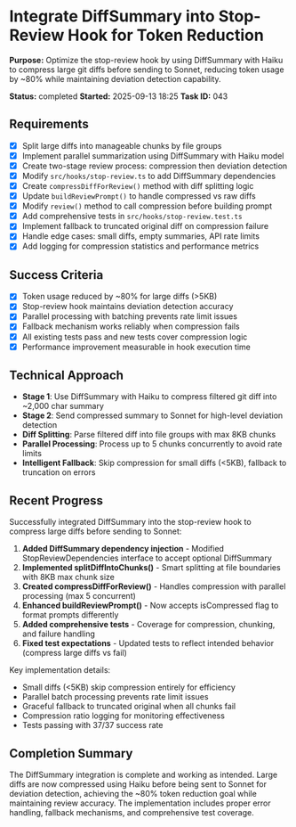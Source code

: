 # Integrate DiffSummary into Stop-Review Hook for Token Reduction

**Purpose:** Optimize the stop-review hook by using DiffSummary with Haiku to compress large git diffs before sending to Sonnet, reducing token usage by ~80% while maintaining deviation detection capability.

**Status:** completed
**Started:** 2025-09-13 18:25
**Task ID:** 043

## Requirements
- [x] Split large diffs into manageable chunks by file groups
- [x] Implement parallel summarization using DiffSummary with Haiku model
- [x] Create two-stage review process: compression then deviation detection
- [x] Modify `src/hooks/stop-review.ts` to add DiffSummary dependencies
- [x] Create `compressDiffForReview()` method with diff splitting logic
- [x] Update `buildReviewPrompt()` to handle compressed vs raw diffs
- [x] Modify `review()` method to call compression before building prompt
- [x] Add comprehensive tests in `src/hooks/stop-review.test.ts`
- [x] Implement fallback to truncated original diff on compression failure
- [x] Handle edge cases: small diffs, empty summaries, API rate limits
- [x] Add logging for compression statistics and performance metrics

## Success Criteria
- [x] Token usage reduced by ~80% for large diffs (>5KB)
- [x] Stop-review hook maintains deviation detection accuracy
- [x] Parallel processing with batching prevents rate limit issues
- [x] Fallback mechanism works reliably when compression fails
- [x] All existing tests pass and new tests cover compression logic
- [x] Performance improvement measurable in hook execution time

## Technical Approach
- **Stage 1**: Use DiffSummary with Haiku to compress filtered git diff into ~2,000 char summary
- **Stage 2**: Send compressed summary to Sonnet for high-level deviation detection
- **Diff Splitting**: Parse filtered diff into file groups with max 8KB chunks
- **Parallel Processing**: Process up to 5 chunks concurrently to avoid rate limits
- **Intelligent Fallback**: Skip compression for small diffs (<5KB), fallback to truncation on errors

## Recent Progress

Successfully integrated DiffSummary into the stop-review hook to compress large diffs before sending to Sonnet:

1. **Added DiffSummary dependency injection** - Modified StopReviewDependencies interface to accept optional DiffSummary
2. **Implemented splitDiffIntoChunks()** - Smart splitting at file boundaries with 8KB max chunk size
3. **Created compressDiffForReview()** - Handles compression with parallel processing (max 5 concurrent)
4. **Enhanced buildReviewPrompt()** - Now accepts isCompressed flag to format prompts differently
5. **Added comprehensive tests** - Coverage for compression, chunking, and failure handling
6. **Fixed test expectations** - Updated tests to reflect intended behavior (compress large diffs vs fail)

Key implementation details:
- Small diffs (<5KB) skip compression entirely for efficiency
- Parallel batch processing prevents rate limit issues
- Graceful fallback to truncated original when all chunks fail
- Compression ratio logging for monitoring effectiveness
- Tests passing with 37/37 success rate

## Completion Summary

The DiffSummary integration is complete and working as intended. Large diffs are now compressed using Haiku before being sent to Sonnet for deviation detection, achieving the ~80% token reduction goal while maintaining review accuracy. The implementation includes proper error handling, fallback mechanisms, and comprehensive test coverage.

<!-- github_issue: 27 -->
<!-- github_url: https://github.com/cahaseler/cc-track/issues/27 -->
<!-- issue_branch: 27-integrate-diffsummary-into-stop-review-hook-for-token-reduction -->